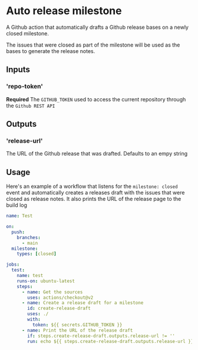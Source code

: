 # Auto release milestone

A Github action that automatically drafts a Github release bases on a newly closed milestone.

The issues that were closed as part of the milestone will be used as the bases to generate the release notes.

## Inputs

### 'repo-token'

**Required** The `GITHUB_TOKEN` used to access the current repository through the `Github REST API`

## Outputs

### 'release-url'

The URL of the Github release that was drafted. Defaults to an empy string

## Usage

Here's an example of a workflow that listens for the `milestone: closed` event and automatically creates a releases draft with the issues that were closed as release notes. It also prints the URL of the release page to the build log 

```yaml
name: Test

on:
  push:
    branches:
      - main
  milestone:
    types: [closed]

jobs:
  test:
    name: test
    runs-on: ubuntu-latest
    steps:
      - name: Get the sources
        uses: actions/checkout@v2
      - name: Create a release draft for a milestone
        id: create-release-draft
        uses: ./
        with:
          token: ${{ secrets.GITHUB_TOKEN }}
      - name: Print the URL of the release draft
        if: steps.create-release-draft.outputs.release-url != ''
        run: echo ${{ steps.create-release-draft.outputs.release-url }}
```
